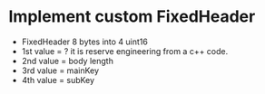 # Implement custom FixedHeader

* FixedHeader 8 bytes into 4 uint16
* 1st value = ? it is reserve engineering from a c++ code.
* 2nd value = body length
* 3rd value = mainKey
* 4th value = subKey
